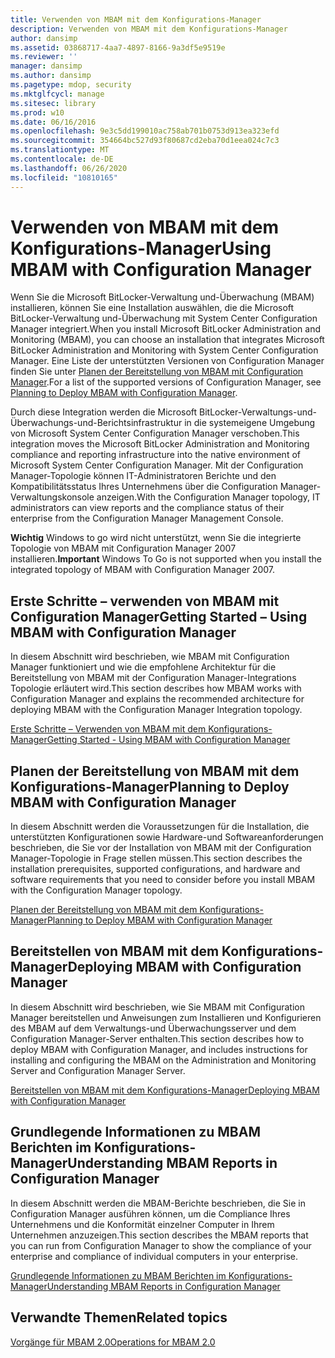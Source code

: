 ```yaml
---
title: Verwenden von MBAM mit dem Konfigurations-Manager
description: Verwenden von MBAM mit dem Konfigurations-Manager
author: dansimp
ms.assetid: 03868717-4aa7-4897-8166-9a3df5e9519e
ms.reviewer: ''
manager: dansimp
ms.author: dansimp
ms.pagetype: mdop, security
ms.mktglfcycl: manage
ms.sitesec: library
ms.prod: w10
ms.date: 06/16/2016
ms.openlocfilehash: 9e3c5dd199010ac758ab701b0753d913ea323efd
ms.sourcegitcommit: 354664bc527d93f80687cd2eba70d1eea024c7c3
ms.translationtype: MT
ms.contentlocale: de-DE
ms.lasthandoff: 06/26/2020
ms.locfileid: "10810165"
---
```

# <span data-ttu-id="b0b4c-103">Verwenden von MBAM mit dem Konfigurations-Manager</span><span class="sxs-lookup"><span data-stu-id="b0b4c-103">Using MBAM with Configuration Manager</span></span>


<span data-ttu-id="b0b4c-104">Wenn Sie die Microsoft BitLocker-Verwaltung und-Überwachung (MBAM) installieren, können Sie eine Installation auswählen, die die Microsoft BitLocker-Verwaltung und-Überwachung mit System Center Configuration Manager integriert.</span><span class="sxs-lookup"><span data-stu-id="b0b4c-104">When you install Microsoft BitLocker Administration and Monitoring (MBAM), you can choose an installation that integrates Microsoft BitLocker Administration and Monitoring with System Center Configuration Manager.</span></span> <span data-ttu-id="b0b4c-105">Eine Liste der unterstützten Versionen von Configuration Manager finden Sie unter [Planen der Bereitstellung von MBAM mit Configuration Manager](planning-to-deploy-mbam-with-configuration-manager-2.md).</span><span class="sxs-lookup"><span data-stu-id="b0b4c-105">For a list of the supported versions of Configuration Manager, see [Planning to Deploy MBAM with Configuration Manager](planning-to-deploy-mbam-with-configuration-manager-2.md).</span></span>

<span data-ttu-id="b0b4c-106">Durch diese Integration werden die Microsoft BitLocker-Verwaltungs-und-Überwachungs-und-Berichtsinfrastruktur in die systemeigene Umgebung von Microsoft System Center Configuration Manager verschoben.</span><span class="sxs-lookup"><span data-stu-id="b0b4c-106">This integration moves the Microsoft BitLocker Administration and Monitoring compliance and reporting infrastructure into the native environment of Microsoft System Center Configuration Manager.</span></span> <span data-ttu-id="b0b4c-107">Mit der Configuration Manager-Topologie können IT-Administratoren Berichte und den Kompatibilitätsstatus Ihres Unternehmens über die Configuration Manager-Verwaltungskonsole anzeigen.</span><span class="sxs-lookup"><span data-stu-id="b0b4c-107">With the Configuration Manager topology, IT administrators can view reports and the compliance status of their enterprise from the Configuration Manager Management Console.</span></span>

<span data-ttu-id="b0b4c-108">**Wichtig**  Windows to go wird nicht unterstützt, wenn Sie die integrierte Topologie von MBAM mit Configuration Manager 2007 installieren.</span><span class="sxs-lookup"><span data-stu-id="b0b4c-108">**Important** Windows To Go is not supported when you install the integrated topology of MBAM with Configuration Manager 2007.</span></span>

 

## <a href="" id="getting-started---using-mbam-with-configuration-manager"></a><span data-ttu-id="b0b4c-109">Erste Schritte – verwenden von MBAM mit Configuration Manager</span><span class="sxs-lookup"><span data-stu-id="b0b4c-109">Getting Started – Using MBAM with Configuration Manager</span></span>


<span data-ttu-id="b0b4c-110">In diesem Abschnitt wird beschrieben, wie MBAM mit Configuration Manager funktioniert und wie die empfohlene Architektur für die Bereitstellung von MBAM mit der Configuration Manager-Integrations Topologie erläutert wird.</span><span class="sxs-lookup"><span data-stu-id="b0b4c-110">This section describes how MBAM works with Configuration Manager and explains the recommended architecture for deploying MBAM with the Configuration Manager Integration topology.</span></span>

[<span data-ttu-id="b0b4c-111">Erste Schritte – Verwenden von MBAM mit dem Konfigurations-Manager</span><span class="sxs-lookup"><span data-stu-id="b0b4c-111">Getting Started - Using MBAM with Configuration Manager</span></span>](getting-started---using-mbam-with-configuration-manager.md)

## <span data-ttu-id="b0b4c-112">Planen der Bereitstellung von MBAM mit dem Konfigurations-Manager</span><span class="sxs-lookup"><span data-stu-id="b0b4c-112">Planning to Deploy MBAM with Configuration Manager</span></span>


<span data-ttu-id="b0b4c-113">In diesem Abschnitt werden die Voraussetzungen für die Installation, die unterstützten Konfigurationen sowie Hardware-und Softwareanforderungen beschrieben, die Sie vor der Installation von MBAM mit der Configuration Manager-Topologie in Frage stellen müssen.</span><span class="sxs-lookup"><span data-stu-id="b0b4c-113">This section describes the installation prerequisites, supported configurations, and hardware and software requirements that you need to consider before you install MBAM with the Configuration Manager topology.</span></span>

[<span data-ttu-id="b0b4c-114">Planen der Bereitstellung von MBAM mit dem Konfigurations-Manager</span><span class="sxs-lookup"><span data-stu-id="b0b4c-114">Planning to Deploy MBAM with Configuration Manager</span></span>](planning-to-deploy-mbam-with-configuration-manager-2.md)

## <span data-ttu-id="b0b4c-115">Bereitstellen von MBAM mit dem Konfigurations-Manager</span><span class="sxs-lookup"><span data-stu-id="b0b4c-115">Deploying MBAM with Configuration Manager</span></span>


<span data-ttu-id="b0b4c-116">In diesem Abschnitt wird beschrieben, wie Sie MBAM mit Configuration Manager bereitstellen und Anweisungen zum Installieren und Konfigurieren des MBAM auf dem Verwaltungs-und Überwachungsserver und dem Configuration Manager-Server enthalten.</span><span class="sxs-lookup"><span data-stu-id="b0b4c-116">This section describes how to deploy MBAM with Configuration Manager, and includes instructions for installing and configuring the MBAM on the Administration and Monitoring Server and Configuration Manager Server.</span></span>

[<span data-ttu-id="b0b4c-117">Bereitstellen von MBAM mit dem Konfigurations-Manager</span><span class="sxs-lookup"><span data-stu-id="b0b4c-117">Deploying MBAM with Configuration Manager</span></span>](deploying-mbam-with-configuration-manager-mbam2.md)

## <span data-ttu-id="b0b4c-118">Grundlegende Informationen zu MBAM Berichten im Konfigurations-Manager</span><span class="sxs-lookup"><span data-stu-id="b0b4c-118">Understanding MBAM Reports in Configuration Manager</span></span>


<span data-ttu-id="b0b4c-119">In diesem Abschnitt werden die MBAM-Berichte beschrieben, die Sie in Configuration Manager ausführen können, um die Compliance Ihres Unternehmens und die Konformität einzelner Computer in Ihrem Unternehmen anzuzeigen.</span><span class="sxs-lookup"><span data-stu-id="b0b4c-119">This section describes the MBAM reports that you can run from Configuration Manager to show the compliance of your enterprise and compliance of individual computers in your enterprise.</span></span>

[<span data-ttu-id="b0b4c-120">Grundlegende Informationen zu MBAM Berichten im Konfigurations-Manager</span><span class="sxs-lookup"><span data-stu-id="b0b4c-120">Understanding MBAM Reports in Configuration Manager</span></span>](understanding-mbam-reports-in-configuration-manager.md)

## <span data-ttu-id="b0b4c-121">Verwandte Themen</span><span class="sxs-lookup"><span data-stu-id="b0b4c-121">Related topics</span></span>


[<span data-ttu-id="b0b4c-122">Vorgänge für MBAM 2.0</span><span class="sxs-lookup"><span data-stu-id="b0b4c-122">Operations for MBAM 2.0</span></span>](operations-for-mbam-20-mbam-2.md)

 

 






